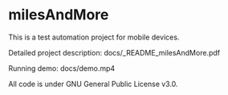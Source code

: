 # milesAndMore

This is a test automation project for mobile devices.

Detailed project description:  docs/_README_milesAndMore.pdf

Running demo:                  docs/demo.mp4

All code is under GNU General Public License v3.0.
